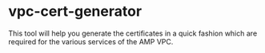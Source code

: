 # vpc-cert-generator
This tool will help you generate the certificates in a quick fashion which are required for the various services of the AMP VPC. 
